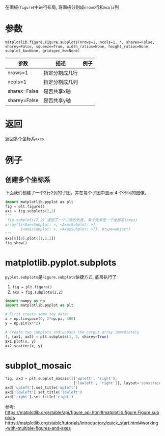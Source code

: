 在画板(`figure`)中进行布局, 将画板分割成`nrows`行和`ncols`列
# 参数
`matplotlib.figure.Figure.subplots(nrows=1, ncols=1, *, sharex=False, sharey=False, squeeze=True, width_ratios=None, height_ratios=None, subplot_kw=None, gridspec_kw=None)`

参数|描述|例子
--|--|--
nrows=1|指定分割成几行
ncols=1|指定分割成几列
sharex=False|是否共享x轴
sharey=False|是否共享y轴

# 返回
返回多个坐标系`axes`

# 例子

## 创建多个坐标系
下面我们创建了一个2行2列的子图，并在每个子图中显示 4 个不同的图像。
```python
import matplotlib.pyplot as plt
fig = plt.figure()
axs = fig.subplots(2,2)
"""
`fig.subplots(2,2)`返回了一个二维的列表, 每个元素是一个坐标系(axes)
array([[<AxesSubplot: >, <AxesSubplot: >],
       [<AxesSubplot: >, <AxesSubplot: >]], dtype=object)
"""
axs[0][0].plot([1,2,3])
fig.show()
```


# matplotlib.pyplot.subplots
`pyplot.subplots`是`Figure.subplots`快捷方式, 底层执行了:
1. `fig = plt.figure()`
2. `axs = fig.subplots(2,2)`

```python
import numpy as np
import matplotlib.pyplot as plt

# First create some toy data:
x = np.linspace(0, 2*np.pi, 400)
y = np.sin(x**2)

# Create two subplots and unpack the output array immediately
f, (ax1, ax2) = plt.subplots(1, 2, sharey=True)
ax1.plot(x, y)
ax2.scatter(x, y)
```



# subplot_mosaic

```python
fig, axd = plt.subplot_mosaic([['upleft', 'right'],
                               ['lowleft', 'right']], layout='constrained')
axd['upleft'].set_title('upleft')
axd['lowleft'].set_title('lowleft')
axd['right'].set_title('right')
```

参考:
https://matplotlib.org/stable/api/figure_api.html#matplotlib.figure.Figure.subplots
https://matplotlib.org/stable/tutorials/introductory/quick_start.html#working-with-multiple-figures-and-axes